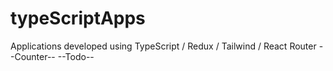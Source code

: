 # typeScriptApps
Applications developed using TypeScript / Redux / Tailwind / React Router --Counter-- --Todo--
